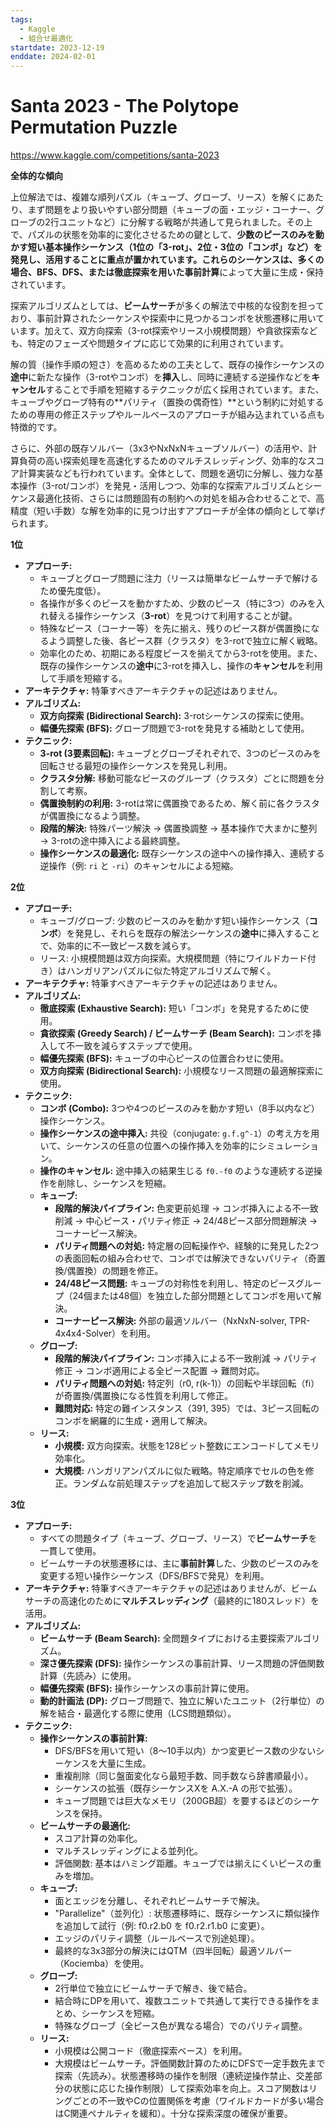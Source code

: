 ```yaml
---
tags:
  - Kaggle
  - 組合せ最適化
startdate: 2023-12-19
enddate: 2024-02-01
---
```

# Santa 2023 - The Polytope Permutation Puzzle
https://www.kaggle.com/competitions/santa-2023

**全体的な傾向**

上位解法では、複雑な順列パズル（キューブ、グローブ、リース）を解くにあたり、まず問題をより扱いやすい部分問題（キューブの面・エッジ・コーナー、グローブの2行ユニットなど）に分解する戦略が共通して見られました。その上で、パズルの状態を効率的に変化させるための鍵として、**少数のピースのみを動かす短い基本操作シーケンス（1位の「3-rot」、2位・3位の「コンボ」など）**を発見し、活用することに重点が置かれています。これらのシーケンスは、多くの場合、BFS、DFS、または徹底探索を用いた**事前計算**によって大量に生成・保持されています。

探索アルゴリズムとしては、**ビームサーチ**が多くの解法で中核的な役割を担っており、事前計算されたシーケンスや探索中に見つかるコンボを状態遷移に用いています。加えて、双方向探索（3-rot探索やリース小規模問題）や貪欲探索なども、特定のフェーズや問題タイプに応じて効果的に利用されています。

解の質（操作手順の短さ）を高めるための工夫として、既存の操作シーケンスの**途中**に新たな操作（3-rotやコンボ）を**挿入**し、同時に連続する逆操作などを**キャンセル**することで手順を短縮するテクニックが広く採用されています。また、キューブやグローブ特有の**パリティ（置換の偶奇性）**という制約に対処するための専用の修正ステップやルールベースのアプローチが組み込まれている点も特徴的です。

さらに、外部の既存ソルバー（3x3やNxNxNキューブソルバー）の活用や、計算負荷の高い探索処理を高速化するためのマルチスレッディング、効率的なスコア計算実装なども行われています。全体として、問題を適切に分解し、強力な基本操作（3-rot/コンボ）を発見・活用しつつ、効率的な探索アルゴリズムとシーケンス最適化技術、さらには問題固有の制約への対処を組み合わせることで、高精度（短い手数）な解を効率的に見つけ出すアプローチが全体の傾向として挙げられます。

**1位**

- **アプローチ:**
    - キューブとグローブ問題に注力（リースは簡単なビームサーチで解けるため優先度低）。
    - 各操作が多くのピースを動かすため、少数のピース（特に3つ）のみを入れ替える操作シーケンス（**3-rot**）を見つけて利用することが鍵。
    - 特殊なピース（コーナー等）を先に揃え、残りのピース群が偶置換になるよう調整した後、各ピース群（クラスタ）を3-rotで独立に解く戦略。
    - 効率化のため、初期にある程度ピースを揃えてから3-rotを使用。また、既存の操作シーケンスの**途中**に3-rotを挿入し、操作の**キャンセル**を利用して手順を短縮する。
- **アーキテクチャ:** 特筆すべきアーキテクチャの記述はありません。
- **アルゴリズム:**
    - **双方向探索 (Bidirectional Search):** 3-rotシーケンスの探索に使用。
    - **幅優先探索 (BFS):** グローブ問題で3-rotを発見する補助として使用。
- **テクニック:**
    - **3-rot (3要素回転):** キューブとグローブそれぞれで、3つのピースのみを回転させる最短の操作シーケンスを発見し利用。
    - **クラスタ分解:** 移動可能なピースのグループ（クラスタ）ごとに問題を分割して考察。
    - **偶置換制約の利用:** 3-rotは常に偶置換であるため、解く前に各クラスタが偶置換になるよう調整。
    - **段階的解決:** 特殊パーツ解決 → 偶置換調整 → 基本操作で大まかに整列 → 3-rotの途中挿入による最終調整。
    - **操作シーケンスの最適化:** 既存シーケンスの途中への操作挿入、連続する逆操作（例: `ri` と `-ri`）のキャンセルによる短縮。

**2位**

- **アプローチ:**
    - キューブ/グローブ: 少数のピースのみを動かす短い操作シーケンス（**コンボ**）を発見し、それらを既存の解法シーケンスの**途中**に挿入することで、効率的に不一致ピース数を減らす。
    - リース: 小規模問題は双方向探索。大規模問題（特にワイルドカード付き）はハンガリアンパズルに似た特定アルゴリズムで解く。
- **アーキテクチャ:** 特筆すべきアーキテクチャの記述はありません。
- **アルゴリズム:**
    - **徹底探索 (Exhaustive Search):** 短い「コンボ」を発見するために使用。
    - **貪欲探索 (Greedy Search) / ビームサーチ (Beam Search):** コンボを挿入して不一致を減らすステップで使用。
    - **幅優先探索 (BFS):** キューブの中心ピースの位置合わせに使用。
    - **双方向探索 (Bidirectional Search):** 小規模なリース問題の最適解探索に使用。
- **テクニック:**
    - **コンボ (Combo):** 3つや4つのピースのみを動かす短い（8手以内など）操作シーケンス。
    - **操作シーケンスの途中挿入:** 共役（conjugate: `g.f.g^-1`）の考え方を用いて、シーケンスの任意の位置への操作挿入を効率的にシミュレーション。
    - **操作のキャンセル:** 途中挿入の結果生じる `f0.-f0` のような連続する逆操作を削除し、シーケンスを短縮。
    - **キューブ:**
        - **段階的解決パイプライン:** 色変更前処理 → コンボ挿入による不一致削減 → 中心ピース・パリティ修正 → 24/48ピース部分問題解決 → コーナーピース解決。
        - **パリティ問題への対処:** 特定層の回転操作や、経験的に発見した2つの表面回転の組み合わせで、コンボでは解決できないパリティ（奇置換/偶置換）の問題を修正。
        - **24/48ピース問題:** キューブの対称性を利用し、特定のピースグループ（24個または48個）を独立した部分問題としてコンボを用いて解決。
        - **コーナーピース解決:** 外部の最適ソルバー（NxNxN-solver, TPR-4x4x4-Solver）を利用。
    - **グローブ:**
        - **段階的解決パイプライン:** コンボ挿入による不一致削減 → パリティ修正 → コンボ適用による全ピース配置 → 難問対応。
        - **パリティ問題への対処:** 特定列（r0, r(k-1)）の回転や半球回転（fi）が奇置換/偶置換になる性質を利用して修正。
        - **難問対応:** 特定の難インスタンス（391, 395）では、3ピース回転のコンボを網羅的に生成・適用して解決。
    - **リース:**
        - **小規模:** 双方向探索。状態を128ビット整数にエンコードしてメモリ効率化。
        - **大規模:** ハンガリアンパズルに似た戦略。特定順序でセルの色を修正。ランダムな前処理ステップを追加して総ステップ数を削減。

**3位**

- **アプローチ:**
    - すべての問題タイプ（キューブ、グローブ、リース）で**ビームサーチ**を一貫して使用。
    - ビームサーチの状態遷移には、主に**事前計算**した、少数のピースのみを変更する短い操作シーケンス（DFS/BFSで発見）を利用。
- **アーキテクチャ:** 特筆すべきアーキテクチャの記述はありませんが、ビームサーチの高速化のために**マルチスレッディング**（最終的に180スレッド）を活用。
- **アルゴリズム:**
    - **ビームサーチ (Beam Search):** 全問題タイプにおける主要探索アルゴリズム。
    - **深さ優先探索 (DFS):** 操作シーケンスの事前計算、リース問題の評価関数計算（先読み）に使用。
    - **幅優先探索 (BFS):** 操作シーケンスの事前計算に使用。
    - **動的計画法 (DP):** グローブ問題で、独立に解いたユニット（2行単位）の解を結合・最適化する際に使用（LCS問題類似）。
- **テクニック:**
    - **操作シーケンスの事前計算:**
        - DFS/BFSを用いて短い（8～10手以内）かつ変更ピース数の少ないシーケンスを大量に生成。
        - 重複削除（同じ盤面変化なら最短手数、同手数なら辞書順最小）。
        - シーケンスの拡張（既存シーケンスXを A.X.-A の形で拡張）。
        - キューブ問題では巨大なメモリ（200GB超）を要するほどのシーケンスを保持。
    - **ビームサーチの最適化:**
        - スコア計算の効率化。
        - マルチスレッディングによる並列化。
        - 評価関数: 基本はハミング距離。キューブでは揃えにくいピースの重みを増加。
    - **キューブ:**
        - 面とエッジを分離し、それぞれビームサーチで解決。
        - "Parallelize"（並列化）: 状態遷移時に、既存シーケンスに類似操作を追加して試行（例: f0.r2.b0 を f0.r2.r1.b0 に変更）。
        - エッジのパリティ調整（ルールベースで別途処理）。
        - 最終的な3x3部分の解決にはQTM（四半回転）最適ソルバー（Kociemba）を使用。
    - **グローブ:**
        - 2行単位で独立にビームサーチで解き、後で結合。
        - 結合時にDPを用いて、複数ユニットで共通して実行できる操作をまとめ、シーケンスを短縮。
        - 特殊なグローブ（全ピース色が異なる場合）でのパリティ調整。
    - **リース:**
        - 小規模は公開コード（徹底探索ベース）を利用。
        - 大規模はビームサーチ。評価関数計算のためにDFSで一定手数先まで探索（先読み）。状態遷移時の操作を制限（連続逆操作禁止、交差部分の状態に応じた操作制限）して探索効率を向上。スコア関数はリングごとの不一致やCの位置関係を考慮（ワイルドカードが多い場合はC関連ペナルティを緩和）。十分な探索深度の確保が重要。
